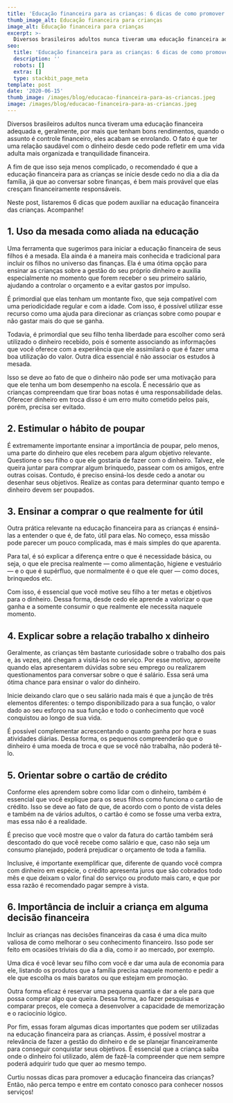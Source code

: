 ```yaml
---
title: 'Educação financeira para as crianças: 6 dicas de como promover!'
thumb_image_alt: Educação financeira para crianças
image_alt: Educação financeira para crianças
excerpt: >-
  Diversos brasileiros adultos nunca tiveram uma educação financeira adequada e, geralmente, por mais que tenham bons rendimentos, quando o assunto é controle financeiro, eles acabam se enrolando. O fato é que ter uma relação saudável com o dinheiro desde cedo pode refletir em uma vida adulta mais organizada e tranquilidade financeira.
seo:
  title: 'Educação financeira para as crianças: 6 dicas de como promover!'
  description: ''
  robots: []
  extra: []
  type: stackbit_page_meta
template: post
date: '2020-06-15'
thumb_image: /images/blog/educacao-financeira-para-as-criancas.jpeg
image: /images/blog/educacao-financeira-para-as-criancas.jpeg
---
```

Diversos brasileiros adultos nunca tiveram uma educação financeira adequada e, geralmente, por mais que tenham bons rendimentos, quando o assunto é controle financeiro, eles acabam se enrolando. O fato é que ter uma relação saudável com o dinheiro desde cedo pode refletir em uma vida adulta mais organizada e tranquilidade financeira.

A fim de que isso seja menos complicado, o recomendado é que a educação financeira para as crianças se inicie desde cedo no dia a dia da família, já que ao conversar sobre finanças, é bem mais provável que elas cresçam financeiramente responsáveis.

Neste post, listaremos 6 dicas que podem auxiliar na educação financeira das crianças. Acompanhe!

## 1. Uso da mesada como aliada na educação
Uma ferramenta que sugerimos para iniciar a educação financeira de seus filhos é a mesada. Ela ainda é a maneira mais conhecida e tradicional para incluir os filhos no universo das finanças. Ela é uma ótima opção para ensinar as crianças sobre a gestão do seu próprio dinheiro e auxilia especialmente no momento que forem receber o seu primeiro salário, ajudando a controlar o orçamento e a evitar gastos por impulso.

É primordial que elas tenham um montante fixo, que seja compatível com uma periodicidade regular e com a idade. Com isso, é possível utilizar esse recurso como uma ajuda para direcionar as crianças sobre como poupar e não gastar mais do que se ganha.

Todavia, é primordial que seu filho tenha liberdade para escolher como será utilizado o dinheiro recebido, pois é somente associando as informações que você oferece com a experiência que ele assimilará o que é fazer uma boa utilização do valor. Outra dica essencial é não associar os estudos à mesada.

Isso se deve ao fato de que o dinheiro não pode ser uma motivação para que ele tenha um bom desempenho na escola. É necessário que as crianças compreendam que tirar boas notas é uma responsabilidade delas. Oferecer dinheiro em troca disso é um erro muito cometido pelos pais, porém, precisa ser evitado.

## 2. Estimular o hábito de poupar
É extremamente importante ensinar a importância de poupar, pelo menos, uma parte do dinheiro que eles recebem para algum objetivo relevante. Questione o seu filho o que ele gostaria de fazer com o dinheiro. Talvez, ele queira juntar para comprar algum brinquedo, passear com os amigos, entre outras coisas. Contudo, é preciso ensiná-los desde cedo a anotar ou desenhar seus objetivos. Realize as contas para determinar quanto tempo e dinheiro devem ser poupados.

## 3. Ensinar a comprar o que realmente for útil
Outra prática relevante na educação financeira para as crianças é ensiná-las a entender o que é, de fato, útil para elas. No começo, essa missão pode parecer um pouco complicada, mas é mais simples do que aparenta.

Para tal, é só explicar a diferença entre o que é necessidade básica, ou seja, o que ele precisa realmente — como alimentação, higiene e vestuário — e o que é supérfluo, que normalmente é o que ele quer — como doces, brinquedos etc.

Com isso, é essencial que você motive seu filho a ter metas e objetivos para o dinheiro. Dessa forma, desde cedo ele aprende a valorizar o que ganha e a somente consumir o que realmente ele necessita naquele momento.

## 4. Explicar sobre a relação trabalho x dinheiro
Geralmente, as crianças têm bastante curiosidade sobre o trabalho dos pais e, às vezes, até chegam a visitá-los no serviço. Por esse motivo, aproveite quando elas apresentarem dúvidas sobre seu emprego ou realizarem questionamentos para conversar sobre o que é salário. Essa será uma ótima chance para ensinar o valor do dinheiro.

Inicie deixando claro que o seu salário nada mais é que a junção de três elementos diferentes: o tempo disponibilizado para a sua função, o valor dado ao seu esforço na sua função e todo o conhecimento que você conquistou ao longo de sua vida.

É possível complementar acrescentando o quanto ganha por hora e suas atividades diárias. Dessa forma, os pequenos compreenderão que o dinheiro é uma moeda de troca e que se você não trabalha, não poderá tê-lo.

## 5. Orientar sobre o cartão de crédito
Conforme eles aprendem sobre como lidar com o dinheiro, também é essencial que você explique para os seus filhos como funciona o cartão de crédito. Isso se deve ao fato de que, de acordo com o ponto de vista deles e também na de vários adultos, o cartão é como se fosse uma verba extra, mas essa não é a realidade.

É preciso que você mostre que o valor da fatura do cartão também será descontado do que você recebe como salário e que, caso não seja um consumo planejado, poderá prejudicar o orçamento de toda a família.

Inclusive, é importante exemplificar que, diferente de quando você compra com dinheiro em espécie, o crédito apresenta juros que são cobrados todo mês e que deixam o valor final do serviço ou produto mais caro, e que por essa razão é recomendado pagar sempre à vista.

## 6. Importância de incluir a criança em alguma decisão financeira
Incluir as crianças nas decisões financeiras da casa é uma dica muito valiosa de como melhorar o seu conhecimento financeiro. Isso pode ser feito em ocasiões triviais do dia a dia, como ir ao mercado, por exemplo.

Uma dica é você levar seu filho com você e dar uma aula de economia para ele, listando os produtos que a família precisa naquele momento e pedir a ele que escolha os mais baratos ou que estejam em promoção.

Outra forma eficaz é reservar uma pequena quantia e dar a ele para que possa comprar algo que queira. Dessa forma, ao fazer pesquisas e comparar preços, ele começa a desenvolver a capacidade de memorização e o raciocínio lógico.

Por fim, essas foram algumas dicas importantes que podem ser utilizadas na educação financeira para as crianças. Assim, é possível mostrar a relevância de fazer a gestão do dinheiro e de se planejar financeiramente para conseguir conquistar seus objetivos. É essencial que a criança saiba onde o dinheiro foi utilizado, além de fazê-la compreender que nem sempre poderá adquirir tudo que quer ao mesmo tempo.

Curtiu nossas dicas para promover a educação financeira das crianças? Então, não perca tempo e entre em contato conosco para conhecer nossos serviços!